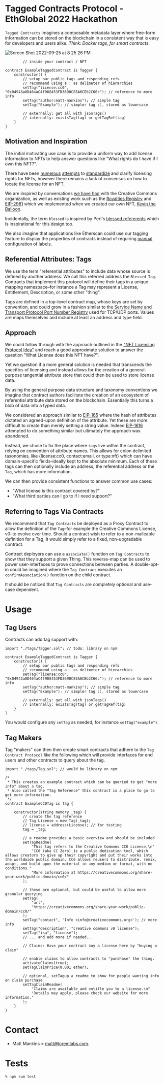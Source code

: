 # Tagged Contracts Protocol - EthGlobal 2022 Hackathon

`Tagged Contracts` imagines a composable metadata layer where free-form information can be stored on the blockchain in a consistent way that is easy for developers and users alike. *Think: Docker tags, for smart contracts.*

![Screen Shot 2022-09-25 at 8 25 26 PM](https://user-images.githubusercontent.com/170588/192159227-6c2aaab4-86e6-40f3-b0a8-6a02812e8cbc.png)


```
        // inside your contract / NFT

contract ExampleTaggedContract is Tagger {
    constructor() {
        // setup our public tags and responding refs
        // recommend using a : as delimeter of hierarchies
        setTag("license:cc0", "0x04943a8D464aC4f988453FD3690C85A6CEb2C66c"); // reference to more info
        setTag("author:matt-mankins"); // simple tag
        setTag("Example"); // simpler tag :), stored as lowercase

        // externally: get all with jsonTags()
        // internally: existsTag(tag) or getTagRef(tag)
    }
}

```

## Motivation and Inspiration

The initial motivating use case is to provide a uniform way to add license information to NFTs to help answer questions like "What rights do I have if I own this NFT?".

There have been [numerous](https://www.nftlicense.org/) [attempts](https://www.nftstandards.wtf/NFT/NFT+License) to [standardize](https://eips.ethereum.org/EIPS/eip-5554) and clarify licensing rights for NFTs, however there remains a lack of consensus on how to locate the license for an NFT.

We are inspired by conversations [we have had](https://twitter.com/creativecommons/status/1537242121647706112) with the Creative Commons organization, as well as existing work such as the [Royalties Registry](https://royaltyregistry.xyz/) and [EIP-2981](https://eips.ethereum.org/EIPS/eip-2981) which we implemented when we created our own NFT, [Kevin the Balloon](https://www.kevintheballoon.com/).

Incidentally, the term `blessed` is inspired by Perl's [blessed refererents](https://www.perl.com/pub/1999/09/refererents.html/) which is inspirational for this design too.

We also imagine that applications like Etherscan could use our tagging feature to display the properties of contracts instead of requiring [manual configuration of labels](https://info.etherscan.com/public-name-tags-labels/).

## Referential Attributes: Tags

We use the term "referential attributes" to include data whose source is defined by another address. We call this referred address the `Blessed Tag`. Contracts that implement this protocol will define their tags in a unique mapping namespace–for instance a Tag may represent a License, Entitlement, Description, or some other "thing".

Tags are defined in a top-level contract map, whose keys are set by convention, and could grow in a fashion similar to the [Service Name and Transport Protocol Port Number Registry](https://www.iana.org/assignments/service-names-port-numbers/service-names-port-numbers.xhtml) used for TCP/UDP ports. Values are maps themselves and include at least an address and type field.

## Approach

We could follow through with the approach outlined in the ["NFT Licensing Protocol Idea"](https://www.nftstandards.wtf/NFT/NFT+License) and reach a good approximate solution to answer the question "What License does this NFT have?".

Yet we question if a more general solution is needed that transcends the specifics of licensing and instead allows for the creation of a general-purpose tangential attribute store that could then be used to store license data.

By using the general purpose data structure and taxonomy conventions we imagine that contract authors facilitate the creation of an ecosystem of referential attribute data stored on the blockchain. Essentially this turns a blob of data into a typed data.

We considered an approach similar to [EIP-165](https://eips.ethereum.org/EIPS/eip-165) where the hash of attributes dictated an agreed-upon definition of the attribute. Yet these are more difficult to create than merely setting a string value. Indeed [EIP-1616](https://eips.ethereum.org/EIPS/eip-1616) attempted to do something similar but ultimately the approach was abandoned.

Instead, we chose to fix the place where `tags` live within the contract, relying on convention of attribute names. This allows for colon delimited taxonomies, like {license:cc0, contact:email, or type:nft} which can have domain-specific fields–ideally kept to the absolute minimum. Each of these tags can then optionally include an address, the referential address or the `Tag`, which has more information.

We can then provide consistent functions to answer common use cases:

- "What license is this contract covered by?"
- "What third parties can I go to if I need support?"

## Referring to Tags Via Contracts

We recommend that `Tag Contracts` be deployed as a Proxy Contract to allow the definition of the `Tag`–for example the Creative Commons License, v0–to evolve over time. Should a contract wish to refer to a non-malleable definition for a Tag, it would simply refer to a fixed, non-upgradable contract.

Contract deployers can use a `associate()` function on `Tag Contracts` to show that they support a given Thing. This reverse-map can be used to power user-interfaces to prove connections between parties. A double-opt-in could be imagined where the `Tag Contract` executes an `confirmAssociation()` function on the child contract.

It should be noticed that `Tag Contracts` are completely optional and use-case dependent.

# Usage

## Tag Users
Contracts can add tag support with:

```
import "./tags/Tagger.sol"; // todo: library on npm

contract ExampleTaggedContract is Tagger {
    constructor() {
        // setup our public tags and responding refs
        // recommend using a : as delimeter of hierarchies
        setTag("license:cc0", "0x04943a8D464aC4f988453FD3690C85A6CEb2C66c"); // reference to more info
        setTag("author:matt-mankins"); // simple tag
        setTag("Example"); // simpler tag :), stored as lowercase

        // externally: get all with jsonTags()
        // internally: existsTag(tag) or getTagRef(tag)
    }
}
```

You would configure any `setTag` as needed, for instance `setTag("example")`.

## Tag Makers

Tag "makers" can then then create smart contracts that adhere to the `Tag Contract Protocol` like the following which will provide interfaces for end users and other contracts to query about the tag.

```
import "./tags/Tag.sol"; // would be library on npm

/*
 * This creates an example contract which can be queried to get "more info" about a tag.
 * Also called the "Tag Reference" this contract is a place to go to get more information.
 */
contract ExampleCC0Tag is Tag {

    constructor(string memory _tag) {
        // create the tag reference
        // Tag License = new Tag(_tag);
        // license = address(License); // for testing
        tag = _tag;

        // a readme provides a basic overview and should be included
        setTagReadme(
            "This tag refers to the Creative Commons CC0 License.\n"
            "CC0 (aka CC Zero) is a public dedication tool, which allows creators to give up their copyright and put their works into the worldwide public domain. CC0 allows reusers to distribute, remix, adapt, and build upon the material in any medium or format, with no conditions."
            "More information at https://creativecommons.org/share-your-work/public-domain/cc0/"
        );

        // these are optional, but could be useful to allow more granular querying
        setTag(
            "url",
            "https://creativecommons.org/share-your-work/public-domain/cc0/"
        );
        setTag("contact", 'Info <info@creativecommons.org>'); // more info
        setTag("description", "creative commons v0 license");
        setTag("isa", "license");
        // ... and add more if needed...

        // Claims: Have your contract buy a license here by "buying a claim"

        // enable claims to allow contracts to "purchase" the thing.
        activateClaims(true);
        setTagClaimPrice(0.001 ether);

        // optional, setTagup a readme to show for people wanting info on claim purchase
        setTagClaimReadme(
            "Claims are available and entitle you to a license.\n"
            "Details may apply, please check our website for more information."
        );
    }
}

```

# Contact

- Matt Mankins = matt@loremlabs.com.


# Tests

```
% npm run test
```
